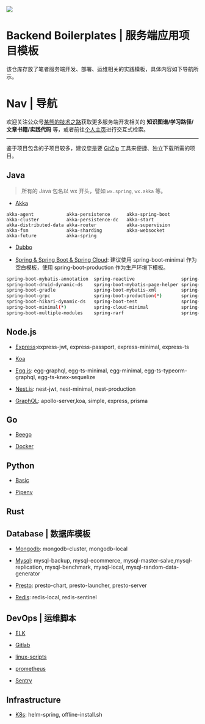![](https://i.postimg.cc/qvkqRvPk/image.png)

# Backend Boilerplates | 服务端应用项目模板

该仓库存放了笔者服务端开发、部署、运维相关的实践模板，具体内容如下导航所示。

# Nav | 导航

欢迎关注公众号[某熊的技术之路](https://i.postimg.cc/vH5XmBzr/qrcode-for-gh-f6ddfe4d9124-344.jpg)获取更多服务端开发相关的 **知识图谱/学习路径/文章书籍/实践代码** 等，或者前往[个人主页](http://wxyyxc1992.github.io/home/)进行交互式检索。

---

鉴于项目包含的子项目较多，建议您是要 [GitZip](https://parg.co/QjH) 工具来便捷、独立下载所需的项目。

## Java

> 所有的 Java 包名以 wx 开头，譬如 `wx.spring`, `wx.akka` 等。

- [Akka](./java/akka)

```
akka-agent            akka-persistence      akka-spring-boot
akka-cluster          akka-persistence-dc   akka-start
akka-distributed-data akka-router           akka-supervision
akka-fsm              akka-sharding         akka-websocket
akka-future           akka-spring
```

- [Dubbo](./java/dubbo)

* [Spring & Spring Boot & Spring Cloud](./java/spring): 建议使用 spring-boot-minimal 作为空白模板，使用 spring-boot-production 作为生产环境下模板。

```sh
spring-boot-mybatis-annotation  spring-reactive                 spring-security-jwt
spring-boot-druid-dynamic-ds    spring-boot-mybatis-page-helper spring-reactive-client          spring-security-login
spring-boot-gradle              spring-boot-mybatis-xml         spring-reactive-functional      spring-security-oauth2
spring-boot-grpc                spring-boot-production(*)       spring-reactive-oauth           spring-security-rest
spring-boot-hikari-dynamic-ds   spring-boot-test                spring-reactive-security        spring-security-socket
spring-boot-minimal(*)          spring-cloud-minimal            spring-security-5               spring-security-taglibs
spring-boot-multiple-modules    spring-rarf                     spring-security-basic-auth
```

## Node.js

- [Express](./node/express):express-jwt, express-passport, express-minimal, express-ts

* [Koa](./node/koa)

* [Egg.js](./node/egg): egg-graphql, egg-ts-minimal, egg-minimal, egg-ts-typeorm-graphql, egg-ts-knex-sequelize

- [Nest.js](./node/nest): nest-jwt, nest-minimal, nest-production

* [GraphQL](./node/graphql): apollo-server,koa, simple, express, prisma

## Go

- [Beego](./go/beego)

- [Docker](./go/go-docker)

## Python

- [Basic](./python/basic)

- [Pipenv](./python/pipenv)

## Rust

## Database | 数据库模板

- [Mongodb](./db/mongodb): mongodb-cluster, mongodb-local

- [Mysql](./db/mysql): mysql-backup, mysql-ecommerce, mysql-master-salve,mysql-replication, mysql-benchmark, mysql-local, mysql-random-data-generator

- [Presto](./db/presto): presto-chart, presto-launcher, presto-server

- [Redis](./db/redis): redis-local, redis-sentinel

## DevOps | 运维脚本

- [ELK](./dev-ops/elk)

- [Gitlab](./dev-ops/gitlab)

- [linux-scripts](./dev-ops/linux-scripts)

- [prometheus](./dev-ops/prometheus)

- [Sentry](./dev-ops/sentry)

## Infrastructure

- [K8s](./dev-ops/k8s): helm-spring, offline-install.sh
